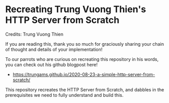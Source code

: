 # Recreating Trung Vuong Thien's HTTP Server from Scratch

Credits: Trung Vuong Thien

If you are reading this, thank you so much for graciously sharing your chain of thought and details of your implementation!

To our parrots who are curious on recreating this repository in his words, you can check out his github blogpost here!
- https://trungams.github.io/2020-08-23-a-simple-http-server-from-scratch/

This repository recreates the HTTP Server from Scratch, and dabbles in the prerequisites we need to fully understand and build this.